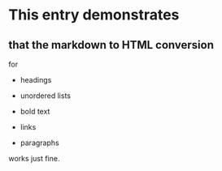 # This entry demonstrates

## that the markdown to HTML conversion

for

- headings
- unordered lists
- bold text
* links
* paragraphs

works just fine.
